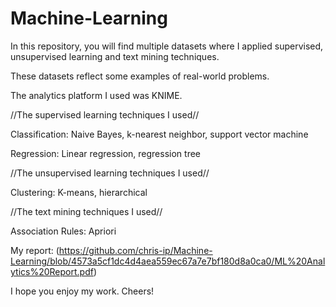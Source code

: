 # Machine-Learning


In this repository, you will find multiple datasets where I applied supervised, unsupervised learning and text mining techniques.

These datasets reflect some examples of real-world problems.

The analytics platform I used was KNIME.

//The supervised learning techniques I used//

Classification: Naive Bayes, k-nearest neighbor, support vector machine

Regression: Linear regression, regression tree

//The unsupervised learning techniques I used//

Clustering: K-means, hierarchical

//The text mining techniques I used//

Association Rules: Apriori

My report: (https://github.com/chris-ip/Machine-Learning/blob/4573a5cf1dc4d4aea559ec67a7e7bf180d8a0ca0/ML%20Analytics%20Report.pdf)

I hope you enjoy my work. Cheers!
